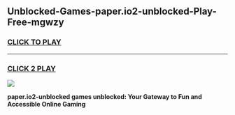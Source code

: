 
## Unblocked-Games-paper.io2-unblocked-Play-Free-mgwzy
<h3>
<a href="https://premium76.site?title=paper.io2-unblocked&ref=20M">CLICK TO PLAY</a></h3>
<hr>

<h3>
<a href="https://premium76.site?title=paper.io2-unblocked&ref=20M">CLICK 2 PLAY</a>
  
</h3>

<a href="https://premium76.site?title=paper.io2-unblocked&ref=19M"><img src="https://clearcache.store/games.png"></a>


**paper.io2-unblocked games unblocked: Your Gateway to Fun and Accessible Online Gaming**
